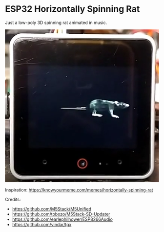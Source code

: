 # ESP32 Horizontally Spinning Rat

Just a low-poly 3D spinning rat animated in music.

[![Watch the video](./assets/RotatingRat.png)](./assets/RotatingRat.mp4)


Inspiration: https://knowyourmeme.com/memes/horizontally-spinning-rat

Credits:
- https://github.com/M5Stack/M5Unified
- https://github.com/tobozo/M5Stack-SD-Updater
- https://github.com/earlephilhower/ESP8266Audio
- https://github.com/vindar/tgx
